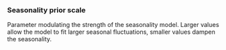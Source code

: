 ### Seasonality prior scale

Parameter modulating the strength of the seasonality model. Larger values allow the model to fit larger seasonal fluctuations, smaller values dampen the seasonality. 
